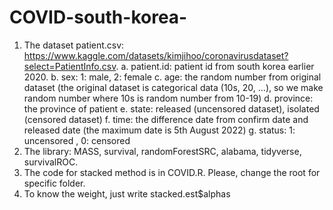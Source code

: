 # COVID-south-korea-
1. The dataset
patient.csv: https://www.kaggle.com/datasets/kimjihoo/coronavirusdataset?select=PatientInfo.csv.
 a. patient.id: patient id from south korea earlier 2020.
 b. sex: 1: male, 2: female
 c. age: the random number from original dataset (the original dataset is categorical data (10s, 20, ...), so we make random number where 10s is random number from 10-19)
 d. province: the province of patient
 e. state: released (uncensored dataset), isolated (censored dataset)
 f. time: the difference date from confirm date and released date (the maximum date is 5th August 2022)
 g. status: 1: uncensored , 0: censored
2. The library: MASS, survival, randomForestSRC, alabama, tidyverse, survivalROC.
3. The code for stacked method is in COVID.R. Please, change the root for specific folder.
4. To know the weight, just write stacked.est$alphas
 

